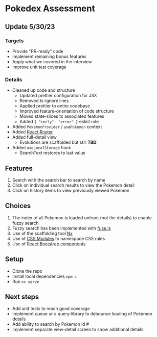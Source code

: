 # Pokedex Assessment

## Update 5/30/23

### Targets

- Provide "PR-ready" code
- Implement remaining bonus features
- Apply what we covered in the interview
- Improve unit test coverage

### Details

- Cleaned up code and structure
    - Updated prettier configuration for JSX
    - Removed ts-ignore lines
    - Applied prettier to entire codebase
    - Improved feature-orientation of code structure
    - Moved state-slices to associated features
    - Added `{ "curly": "error" }` eslint rule
- Added `PokemonProvider` / `usePokemon` context
- Added [React Router](https://reactrouter.com/en/main)
- Added full-detail view
    - Evolutions are scaffolded but still **TBD**
- Added `useLocalStorage` hook
    - SearchText restores to last value

## Features

1. Search with the search bar to search by name
2. Click on individual search results to view the Pokemon detail
3. Click on history items to view previously viewed Pokemon

## Choices

1. The index of all Pokemon is loaded unfront (not the details) to enable fuzzy search
1. Fuzzy search has been implemented with [fuse.js](https://fusejs.io/)
1. Use of the scaffolding tool [Nx](https://nx.dev/)
1. Use of [CSS Modules](https://github.com/gajus/react-css-modules) to namespace CSS rules
1. Use of [React Bootstrap components](https://react-bootstrap.github.io/)

## Setup

- Clone the repo
- Install local dependencies `npm i`
- Run `nx serve`

## Next steps

- Add unit tests to reach good coverage
- Implement queue or a query-library to debounce loading of Pokemon details
- Add ability to search by Pokemon id #
- Implement separate view-detail screen to show additional details
